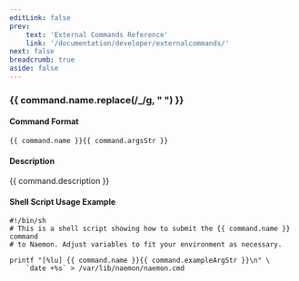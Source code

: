```yaml
---
editLink: false
prev:
    text: 'External Commands Reference'
    link: '/documentation/developer/externalcommands/'
next: false
breadcrumb: true
aside: false
---
```


<script setup>
const command = {"args":[],"name":"READ_STATE_INFORMATION","description":"Causes Naemon to load all current monitoring status information from the state retention file. Normally, state retention information is loaded when the Naemon process starts up and before it starts monitoring. WARNING: This command will cause Naemon to discard all current monitoring status information and use the information stored in state retention file! Use with care.","classes":["process"],"argsStr":"","exampleArgStr":""};
</script>

<h3>{{ command.name.replace(/_/g, " ") }}</h3>

#### Command Format

`{{ command.name }}{{ command.argsStr }}`

#### Description

{{ command.description }}

#### Shell Script Usage Example

```sh-vue
#!/bin/sh
# This is a shell script showing how to submit the {{ command.name }} command
# to Naemon. Adjust variables to fit your environment as necessary.

printf "[%lu] {{ command.name }}{{ command.exampleArgStr }}\n" \
    `date +%s` > /var/lib/naemon/naemon.cmd
```
